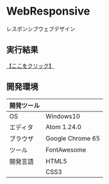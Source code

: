 # WebResponsive
レスポンシブウェブデザイン

## 実行結果
[【ここをクリック】](https://xekid78.github.io/WebResponsive/)
  
## 開発環境
| 開発ツール |  |
|:-|:-|
| OS | Windows10 |
| エディタ | Atom 1.24.0 |
| ブラウザ | Google Chrome 65 |
| ツール | FontAwesome |
| 開発言語 | HTML5 |
| | CSS3 |
